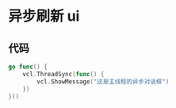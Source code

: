 # 异步刷新 ui

## 代码

```go
go func() {
    vcl.ThreadSync(func() {
        vcl.ShowMessage("这是主线程的异步对话框")
    })
}()
```
